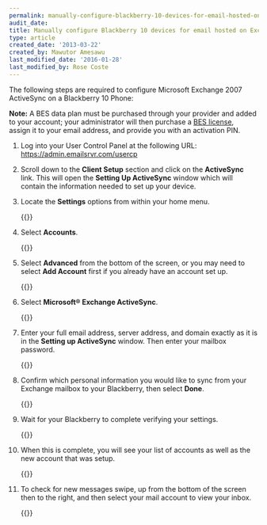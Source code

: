 ```yaml
---
permalink: manually-configure-blackberry-10-devices-for-email-hosted-on-exchange-2007/
audit_date:
title: Manually configure Blackberry 10 devices for email hosted on Exchange 2007
type: article
created_date: '2013-03-22'
created_by: Mawutor Amesawu
last_modified_date: '2016-01-28'
last_modified_by: Rose Coste
---
```


The following steps are required to configure Microsoft Exchange 2007
ActiveSync on a Blackberry 10 Phone:

**Note:** A BES data plan must be purchased through your provider and
added to your account; your administrator will then purchase a [BES
license](/how-to/add-an-activesync-or-bes-license),  
assign it to your email address, and provide you with an activation PIN.

1. Log into your User Control
   Panel at the following URL: <https://admin.emailsrvr.com/usercp>

2. Scroll down to the **Client Setup** section and
   click on the **ActiveSync** link. This will open the **Setting Up ActiveSync**
   window which will contain the information needed to set up your
   device.

3. Locate the **Settings** options from within your home menu.

   {{<image src="1_42.png" alt="" title="">}}

4. Select **Accounts**.

   {{<image src="2_39.png" alt="" title="">}}

5. Select **Advanced** from the bottom of the screen, or you may need to
   select **Add Account** first if you already have an account set up.

   {{<image src="3_37.png" alt="" title="">}}

6. Select **Microsoft&reg; Exchange ActiveSync**.

   {{<image src="4_28.png" alt="" title="">}}

7. Enter your full email address, server address, and domain exactly as it
   is in the **Setting up ActiveSync** window. Then enter your mailbox
   password.

   {{<image src="5_26.png" alt="" title="">}}

8. Confirm which personal information you would like to sync from your
   Exchange mailbox to your Blackberry, then select **Done**.

   {{<image src="6_15.png" alt="" title="">}}

9. Wait for your Blackberry to complete verifying your settings.

   {{<image src="7_8.png" alt="" title="">}}

10. When this is complete, you will see your list of accounts as well as
    the new account that was setup.

    {{<image src="8_6.png" alt="" title="">}}

11. To check for new messages swipe, up from the bottom of the screen
    then to the right, and then select your mail account to view your
    inbox.

    {{<image src="9_5.png" alt="" title="">}}
